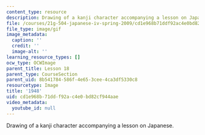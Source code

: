 ```yaml
---
content_type: resource
description: Drawing of a kanji character accompanying a lesson on Japanese.
file: /courses/21g-504-japanese-iv-spring-2009/cd1e968b71ddf92ac4e0bd82cf944aae_1948.gif
file_type: image/gif
image_metadata:
  caption: ''
  credit: ''
  image-alt: ''
learning_resource_types: []
ocw_type: OCWImage
parent_title: Lesson 18
parent_type: CourseSection
parent_uid: 8b541784-586f-4e65-3cee-4ca3df5330c8
resourcetype: Image
title: '1948'
uid: cd1e968b-71dd-f92a-c4e0-bd82cf944aae
video_metadata:
  youtube_id: null
---
```

Drawing of a kanji character accompanying a lesson on Japanese.

